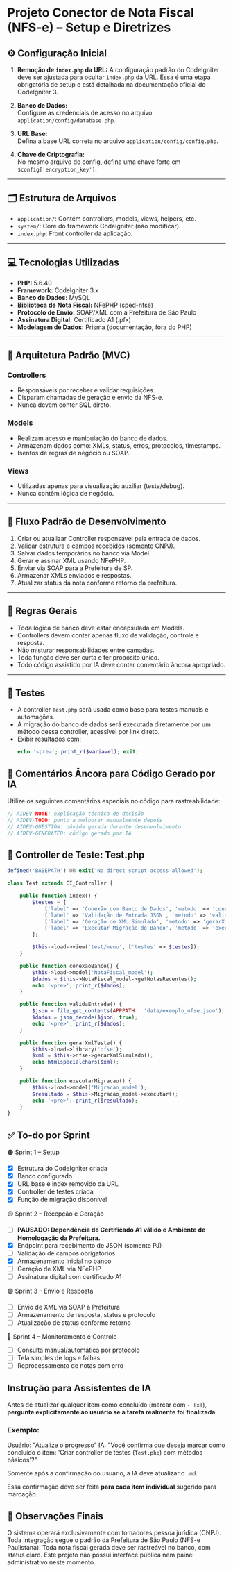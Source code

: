 # Projeto Conector de Nota Fiscal (NFS-e) – Setup e Diretrizes

## ⚙️ Configuração Inicial

1. **Remoção de `index.php` da URL:**
   A configuração padrão do CodeIgniter deve ser ajustada para ocultar `index.php` da URL. Essa é uma etapa obrigatória de setup e está detalhada na documentação oficial do CodeIgniter 3.

2. **Banco de Dados:**  
   Configure as credenciais de acesso no arquivo `application/config/database.php`.

3. **URL Base:**  
   Defina a base URL correta no arquivo `application/config/config.php`.

4. **Chave de Criptografia:**  
   No mesmo arquivo de config, defina uma chave forte em `$config['encryption_key']`.

---

## 🗂 Estrutura de Arquivos

- `application/`: Contém controllers, models, views, helpers, etc.
- `system/`: Core do framework CodeIgniter (não modificar).
- `index.php`: Front controller da aplicação.

---

## 💻 Tecnologias Utilizadas

- **PHP:** 5.6.40
- **Framework:** CodeIgniter 3.x
- **Banco de Dados:** MySQL
- **Biblioteca de Nota Fiscal:** NFePHP (sped-nfse)
- **Protocolo de Envio:** SOAP/XML com a Prefeitura de São Paulo
- **Assinatura Digital:** Certificado A1 (.pfx)
- **Modelagem de Dados:** Prisma (documentação, fora do PHP)

---

## 🧱 Arquitetura Padrão (MVC)

### Controllers
- Responsáveis por receber e validar requisições.
- Disparam chamadas de geração e envio da NFS-e.
- Nunca devem conter SQL direto.

### Models
- Realizam acesso e manipulação do banco de dados.
- Armazenam dados como: XMLs, status, erros, protocolos, timestamps.
- Isentos de regras de negócio ou SOAP.

### Views
- Utilizadas apenas para visualização auxiliar (teste/debug).
- Nunca contêm lógica de negócio.

---

## 🔁 Fluxo Padrão de Desenvolvimento

1. Criar ou atualizar Controller responsável pela entrada de dados.
2. Validar estrutura e campos recebidos (somente CNPJ).
3. Salvar dados temporários no banco via Model.
4. Gerar e assinar XML usando NFePHP.
5. Enviar via SOAP para a Prefeitura de SP.
6. Armazenar XMLs enviados e respostas.
7. Atualizar status da nota conforme retorno da prefeitura.

---

## 📑 Regras Gerais

- Toda lógica de banco deve estar encapsulada em Models.
- Controllers devem conter apenas fluxo de validação, controle e resposta.
- Não misturar responsabilidades entre camadas.
- Toda função deve ser curta e ter propósito único.
- Todo código assistido por IA deve conter comentário âncora apropriado.

---

## 🧪 Testes

- A controller `Test.php` será usada como base para testes manuais e automações.
- A migração do banco de dados será executada diretamente por um método dessa controller, acessível por link direto.
- Exibir resultados com:
  ```php
  echo '<pre>'; print_r($variavel); exit;

## 🧠 Comentários Âncora para Código Gerado por IA
Utilize os seguintes comentários especiais no código para rastreabilidade:

```php
// AIDEV-NOTE: explicação técnica de decisão
// AIDEV-TODO: ponto a melhorar manualmente depois
// AIDEV-QUESTION: dúvida gerada durante desenvolvimento
// AIDEV-GENERATED: código gerado por IA
```
## 🎯 Controller de Teste: Test.php
```php
defined('BASEPATH') OR exit('No direct script access allowed');

class Test extends CI_Controller {

    public function index() {
        $testes = [
            ['label' => 'Conexão com Banco de Dados', 'metodo' => 'conexaoBanco'],
            ['label' => 'Validação de Entrada JSON', 'metodo' => 'validaEntrada'],
            ['label' => 'Geração de XML Simulado', 'metodo' => 'gerarXmlTeste'],
            ['label' => 'Executar Migração do Banco', 'metodo' => 'executarMigracao']
        ];

        $this->load->view('test/menu', ['testes' => $testes]);
    }

    public function conexaoBanco() {
        $this->load->model('NotaFiscal_model');
        $dados = $this->NotaFiscal_model->getNotasRecentes();
        echo '<pre>'; print_r($dados);
    }

    public function validaEntrada() {
        $json = file_get_contents(APPPATH . 'data/exemplo_nfse.json');
        $dados = json_decode($json, true);
        echo '<pre>'; print_r($dados);
    }

    public function gerarXmlTeste() {
        $this->load->library('nfse');
        $xml = $this->nfse->gerarXmlSimulado();
        echo htmlspecialchars($xml);
    }

    public function executarMigracao() {
        $this->load->model('Migracao_model');
        $resultado = $this->Migracao_model->executar();
        echo '<pre>'; print_r($resultado);
    }
}
```
## ✅ To-do por Sprint
🟠 Sprint 1 – Setup
- [x] Estrutura do CodeIgniter criada
- [x] Banco configurado
- [x] URL base e index removido da URL
- [x] Controller de testes criada
- [x] Função de migração disponível

🟡 Sprint 2 – Recepção e Geração
- [ ] **PAUSADO: Dependência de Certificado A1 válido e Ambiente de Homologação da Prefeitura.**
- [x] Endpoint para recebimento de JSON (somente PJ)
- [ ] Validação de campos obrigatórios
- [x] Armazenamento inicial no banco
- [ ] Geração de XML via NFePHP
- [ ] Assinatura digital com certificado A1

🟢 Sprint 3 – Envio e Resposta
- [ ] Envio de XML via SOAP à Prefeitura
- [ ] Armazenamento de resposta, status e protocolo
- [ ] Atualização de status conforme retorno

🔵 Sprint 4 – Monitoramento e Controle
- [ ] Consulta manual/automática por protocolo
- [ ] Tela simples de logs e falhas
- [ ] Reprocessamento de notas com erro

## Instrução para Assistentes de IA

Antes de atualizar qualquer item como concluído (marcar com `- [x]`), **pergunte explicitamente ao usuário se a tarefa realmente foi finalizada**.

### Exemplo:
Usuário: "Atualize o progresso"
IA: "Você confirma que deseja marcar como concluído o item: 'Criar controller de testes (`Test.php`) com métodos básicos'?"

Somente após a confirmação do usuário, a IA deve atualizar o `.md`.

Essa confirmação deve ser feita **para cada item individual** sugerido para marcação.

## 📌 Observações Finais
O sistema operará exclusivamente com tomadores pessoa jurídica (CNPJ).
Toda integração segue o padrão da Prefeitura de São Paulo (NFS-e Paulistana).
Toda nota fiscal gerada deve ser rastreável no banco, com status claro.
Este projeto não possui interface pública nem painel administrativo neste momento.